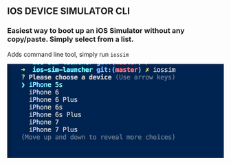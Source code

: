 ## IOS DEVICE SIMULATOR CLI

### Easiest way to boot up an iOS Simulator without any copy/paste. Simply select from a list.

Adds command line tool, simply run `iossim`

![screenshot](./images/screenshot.png)